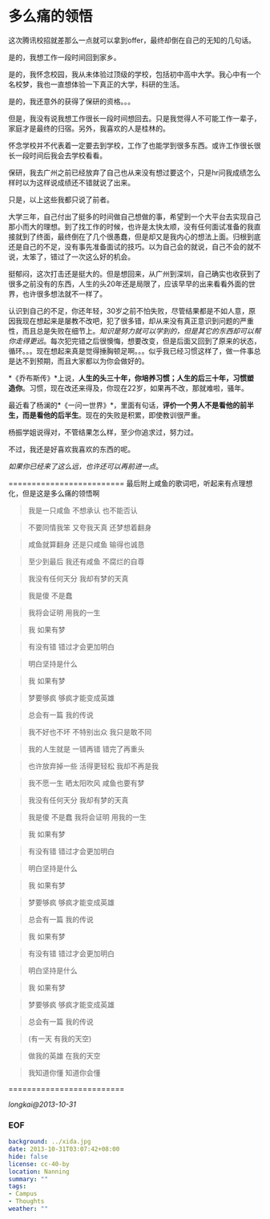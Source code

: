 多么痛的领悟
============

这次腾讯校招就差那么一点就可以拿到offer，最终却倒在自己的无知的几句话。

是的，我想工作一段时间回到家乡。

是的，我怀念校园，我从未体验过顶级的学校，包括初中高中大学。我心中有一个名校梦，我也一直想体验一下真正的大学，科研的生活。

是的，我还意外的获得了保研的资格。。。

但是，我没有说我想工作很长一段时间想回去。只是我觉得人不可能工作一辈子，家庭才是最终的归宿。另外，我喜欢的人是桂林的。

怀念学校并不代表着一定要去到学校，工作了也能学到很多东西。或许工作很长很长一段时间后我会去学校看看。

保研，我去广州之前已经放弃了自己也从来没有想过要这个，只是hr问我成绩怎么样时以为这样说成绩还不错就说了出来。

只是，以上这些我都只说了前者。

大学三年，自己付出了挺多的时间做自己想做的事，希望到一个大平台去实现自己那小而大的理想。到了找工作的时候，也许是太快太顺，没有任何面试准备的我直接就到了终面，最终倒在了几个很愚蠢，但是却又是我内心的想法上面。归根到底还是自己的不足，没有事先准备面试的技巧。以为自己会的就说，自己不会的就不说，太笨了，错过了一次这么好的机会。

挺郁闷，这次打击还是挺大的。但是想回来，从广州到深圳，自己确实也收获到了很多之前没有的东西，人生的头20年还是局限了，应该早早的出来看看外面的世界，也许很多想法就不一样了。

认识到自己的不足，你还年轻，30岁之前不怕失败，尽管结果都是不如人意，原因我现在想起来是屡教不改吧，犯了很多错，却从来没有真正意识到问题的严重性，而且总是失败在细节上。*知识是努力就可以学到的，但是其它的东西却可以帮你走得更远*。每次犯完错之后很懊悔，想要改变，但是后面又回到了原来的状态，循环。。。现在想起来真是觉得捶胸顿足啊。。。似乎我已经习惯这样了，做一件事总是达不到预期，而且大家都以为你会做好的。

*《乔布斯传》*上说，**人生的头三十年，你培养习惯；人生的后三十年，习惯塑造你**。习惯，现在改还来得及，你现在22岁，如果再不改，那就难啦，骚年。

最近看了杨澜的*《一问一世界》*，里面有句话，**评价一个男人不是看他的前半生，而是看他的后半生**。现在的失败是积累，即使教训很严重。

杨振学姐说得对，不管结果怎么样，至少你追求过，努力过。

不过，我还是好喜欢我喜欢的东西的呢。

*如果你已经来了这么远，也许还可以再前进一点*。

=========================
最后附上咸鱼的歌词吧，听起来有点理想化，但是这是多么痛的领悟啊

> 我是一只咸鱼 不想承认 也不能否认

> 不要同情我笨 又夸我天真 还梦想着翻身

> 咸鱼就算翻身 还是只咸鱼 输得也诚恳

> 至少到最后 我还有咸鱼 不腐烂的自尊
 
> 我没有任何天分 我却有梦的天真

> 我是傻 不是蠢

> 我将会证明 用我的一生

> 我 如果有梦

> 有没有错 错过才会更加明白

> 明白坚持是什么

> 我 如果有梦

> 梦要够疯 够疯才能变成英雄

> 总会有一篇 我的传说
 

> 我不好也不坏 不特别出众 我只是敢不同

> 我的人生就是 一错再错 错完了再重头

> 也许放弃掉一些 活得更轻松 我却不再是我

> 我不愿一生 晒太阳吹风 咸鱼也要有梦

 
> 我没有任何天分 我却有梦的天真

> 我是傻 不是蠢 我将会证明 用我的一生

> 我 如果有梦

> 有没有错 错过才会更加明白

> 明白坚持是什么

> 我 如果有梦

> 梦要够疯 够疯才能变成英雄

> 总会有一篇 我的传说

 
> 我 如果有梦

> 有没有错 错过才会更加明白

> 明白坚持是什么

> 我 如果有梦

> 梦要够疯 够疯才能变成英雄

> 总会有一篇 我的传说

 
> (有一天 有我的天空)
 
> 做我的英雄 在我的天空

> 我知道你懂 知道你会懂

=========================

*longkai@2013-10-31*

### EOF
```yaml
background: ../xida.jpg
date: 2013-10-31T03:07:42+08:00
hide: false
license: cc-40-by
location: Nanning
summary: ""
tags:
- Campus
- Thoughts
weather: ""
```

